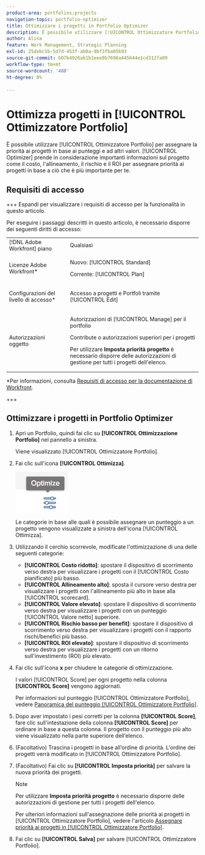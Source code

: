 ```yaml
---
product-area: portfolios;projects
navigation-topic: portfolio-optimizer
title: Ottimizzare i progetti in Portfolio Optimizer
description: È possibile utilizzare [!UICONTROL Ottimizzatore Portfolio] per assegnare la priorità ai progetti in base ai punteggi e ad altri valori. L’Optimizer prende in considerazione importanti informazioni sul progetto come il costo, l’allineamento, il rischio e il ROI per assegnare la priorità ai progetti in base a ciò che è più importante per te.
author: Alina
feature: Work Management, Strategic Planning
exl-id: 25debc5b-5d7d-453f-ab0a-9bf3fba05693
source-git-commit: b07b4926ab1b1eee9b7698a445644e1cd312fa09
workflow-type: tm+mt
source-wordcount: '488'
ht-degree: 0%

---
```


# Ottimizza progetti in [!UICONTROL Ottimizzatore Portfolio]

È possibile utilizzare [!UICONTROL Ottimizzatore Portfolio] per assegnare la priorità ai progetti in base ai punteggi e ad altri valori. [!UICONTROL Optimizer] prende in considerazione importanti informazioni sul progetto come il costo, l&#39;allineamento, il rischio e il ROI per assegnare priorità ai progetti in base a ciò che è più importante per te.

## Requisiti di accesso

+++ Espandi per visualizzare i requisiti di accesso per la funzionalità in questo articolo.

Per eseguire i passaggi descritti in questo articolo, è necessario disporre dei seguenti diritti di accesso:

<table style="table-layout:auto"> 
 <col> 
 <col> 
 <tbody> 
  <tr> 
   <td role="rowheader">[!DNL Adobe Workfront] piano</td> 
   <td> Qualsiasi</td> 
  </tr> 
  <tr> 
   <td role="rowheader">Licenze Adobe Workfront*</td> 
   <td> <p>Nuovo: [!UICONTROL Standard] </p>
   <p>Corrente: [!UICONTROL Plan] </p> </td> 
  </tr> 
  <tr> 
   <td role="rowheader">Configurazioni del livello di accesso*</td> 
   <td> <p>Accesso a progetti e Portfoli tramite [!UICONTROL Edit]</p> </td> 
  </tr> 
  <tr> 
   <td role="rowheader">Autorizzazioni oggetto</td> 
   <td> <p>Autorizzazioni di [!UICONTROL Manage] per il portfolio</p> <p>Contribute o autorizzazioni superiori per i progetti</p> 
   <p>Per utilizzare <b>Imposta priorità progetto</b> è necessario disporre delle autorizzazioni di gestione per tutti i progetti dell'elenco.</p>
    </td> 
  </tr> 
 </tbody> 
</table>

*Per informazioni, consulta [Requisiti di accesso per la documentazione di Workfront](/help/quicksilver/administration-and-setup/add-users/access-levels-and-object-permissions/access-level-requirements-in-documentation.md).

+++

## Ottimizzare i progetti in Portfolio Optimizer

1. Apri un Portfolio, quindi fai clic su **[!UICONTROL Ottimizzazione Portfolio]** nel pannello a sinistra.

   Viene visualizzato [!UICONTROL Ottimizzatore Portfolio].

1. Fai clic sull&#39;icona **[!UICONTROL Ottimizza]**.

   ![](assets/optimize-icon-portfolio-optimizer.png)

   Le categorie in base alle quali è possibile assegnare un punteggio a un progetto vengono visualizzate a sinistra dell&#39;icona [!UICONTROL Ottimizza].

1. Utilizzando il cerchio scorrevole, modificate l&#39;ottimizzazione di una delle seguenti categorie:

   * **[!UICONTROL Costo ridotto]**: spostare il dispositivo di scorrimento verso destra per visualizzare i progetti con il [!UICONTROL Costo pianificato] più basso.
   * **[!UICONTROL Allineamento alto]**: sposta il cursore verso destra per visualizzare i progetti con l&#39;allineamento più alto in base alla [!UICONTROL scorecard].
   * **[!UICONTROL Valore elevato]**: spostare il dispositivo di scorrimento verso destra per visualizzare i progetti con un punteggio [!UICONTROL Valore netto] superiore.
   * **[!UICONTROL Rischio basso per benefit]**: spostare il dispositivo di scorrimento verso destra per visualizzare i progetti con il rapporto rischi/benefici più basso.
   * **[!UICONTROL ROI elevato]**: spostare il dispositivo di scorrimento verso destra per visualizzare i progetti con un ritorno sull&#39;investimento (ROI) più elevato.

1. Fai clic sull&#39;icona **x** per chiudere le categorie di ottimizzazione.

   I valori [!UICONTROL Score] per ogni progetto nella colonna **[!UICONTROL Score]** vengono aggiornati.

   Per informazioni sul punteggio [!UICONTROL Ottimizzatore Portfolio], vedere [Panoramica del punteggio [!UICONTROL Ottimizzatore Portfolio]](../../../manage-work/portfolios/portfolio-optimizer/portfolio-optimizer-score.md).

1. Dopo aver impostato i pesi corretti per la colonna **[!UICONTROL Score]**, fare clic sull&#39;intestazione della colonna **[!UICONTROL Score]** per ordinare in base a questa colonna. Il progetto con il punteggio più alto viene visualizzato nella parte superiore dell’elenco.

1. (Facoltativo) Trascina i progetti in base all’ordine di priorità.
L&#39;ordine dei progetti verrà modificato in [!UICONTROL Ottimizzatore Portfolio].
1. (Facoltativo) Fai clic su **[!UICONTROL Imposta priorità]** per salvare la nuova priorità dei progetti.

   >[!NOTE]
   >
   >   Per utilizzare **Imposta priorità progetto** è necessario disporre delle autorizzazioni di gestione per tutti i progetti dell&#39;elenco.

   Per ulteriori informazioni sull&#39;assegnazione delle priorità ai progetti in [!UICONTROL Ottimizzatore Portfolio], vedere l&#39;articolo [Assegnare priorità ai progetti in [!UICONTROL Ottimizzatore Portfolio]](../../../manage-work/portfolios/portfolio-optimizer/prioritize-projects-in-portfolio-optimizer.md).

1. Fai clic su **[!UICONTROL Salva]** per salvare [!UICONTROL Ottimizzatore Portfolio].
